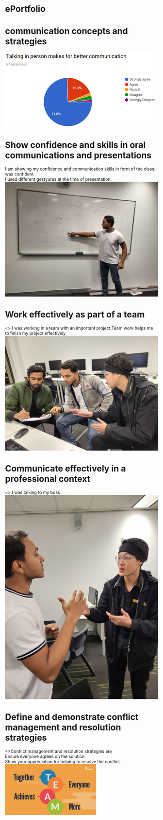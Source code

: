 # ePortfolio
<!DOCTYPE html>
<html>
<body>

<h1>communication concepts and strategies</h1>
  <img src="website.png" alt="website">
<h1>Show confidence and skills in oral communications and presentations</h1>
  <p>I am showing my confidence and communication skills in fornt of the class.I was confident<br> I used different gestyures at the time of presentation.</>
   <img src="oral.jpg" alt="oral communication">
<h1>Work effectively as part of a team</h1>
  <> I was working in a team with an important project.Team work helps me to finish my project effectively </>
   <img src="team.jpg" alt="team">
<h1>Communicate effectively in a professional context</h1>
  <> I was talking to my boss </>
  <img src="professional.jpg" alt="professional context">
<h1> Define and demonstrate conflict management and resolution strategies</h1>
  <>Conflict management and resolution strategies are <br>Ensure everyone agrees on the solution<br>Show your appreciation for helping to resolve the conflict</>
<img src="web3.png" alt="web3">

</body>
</html>
